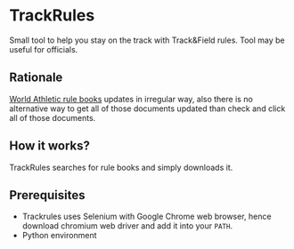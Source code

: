 # TrackRules

Small tool to help you stay on the track with Track&amp;Field rules.
Tool may be useful for officials.

## Rationale

[World Athletic rule books](https://www.worldathletics.org/about-iaaf/documents/book-of-rules)
updates in irregular way, also there is no alternative way to get all of those documents updated
than check and click all of those documents.

## How it works?

TrackRules searches for rule books and simply downloads it.

## Prerequisites

-   Trackrules uses Selenium with Google Chrome web browser, hence download
    chromium web driver and add it into your `PATH`.
-   Python environment
